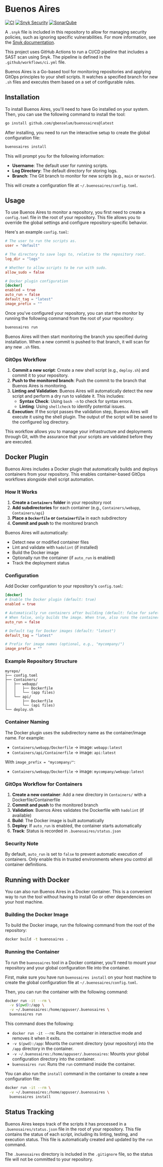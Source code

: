 # Buenos Aires

[![CI](https://github.com/gbenselum/buenosaires/actions/workflows/ci.yml/badge.svg)](https://github.com/gbenselum/buenosaires/actions/workflows/ci.yml)
[![Snyk Security](https://snyk.io/test/github/gbenselum/buenosaires/badge.svg)](https://snyk.io/test/github/gbenselum/buenosaires)
[![SonarQube](https://sonarcloud.io/api/project_badges/measure?project=your-project-key&metric=alert_status)](https://sonarcloud.io/summary/new_code?id=your-project-key)

A `.snyk` file is included in this repository to allow for managing security policies, such as ignoring specific vulnerabilities. For more information, see the [Snyk documentation](https://docs.snyk.io/features/snyk-cli/policies/the-.snyk-file).

This project uses GitHub Actions to run a CI/CD pipeline that includes a SAST scan using Snyk. The pipeline is defined in the `.github/workflows/ci.yml` file.

Buenos Aires is a Go-based tool for monitoring repositories and applying GitOps principles to your shell scripts. It watches a specified branch for new `.sh` files and executes them based on a set of configurable rules.

## Installation

To install Buenos Aires, you'll need to have Go installed on your system. Then, you can use the following command to install the tool:

```bash
go install github.com/gbenselum/buenosaires@latest
```

After installing, you need to run the interactive setup to create the global configuration file:

```bash
buenosaires install
```

This will prompt you for the following information:
- **Username**: The default user for running scripts.
- **Log Directory**: The default directory for storing logs.
- **Branch**: The Git branch to monitor for new scripts (e.g., `main` or `master`).

This will create a configuration file at `~/.buenosaires/config.toml`.

## Usage

To use Buenos Aires to monitor a repository, you first need to create a `config.toml` file in the root of your repository. This file allows you to override the global settings and configure repository-specific behavior.

Here's an example `config.toml`:

```toml
# The user to run the scripts as.
user = "default"

# The directory to save logs to, relative to the repository root.
log_dir = "logs"

# Whether to allow scripts to be run with sudo.
allow_sudo = false

# Docker plugin configuration
[docker]
enabled = true
auto_run = false
default_tag = "latest"
image_prefix = ""
```

Once you've configured your repository, you can start the monitor by running the following command from the root of your repository:

```bash
buenosaires run
```

Buenos Aires will then start monitoring the branch you specified during installation. When a new commit is pushed to that branch, it will scan for any new `.sh` files.

### GitOps Workflow

1.  **Commit a new script**: Create a new shell script (e.g., `deploy.sh`) and commit it to your repository.
2.  **Push to the monitored branch**: Push the commit to the branch that Buenos Aires is monitoring.
3.  **Linting and Validation**: Buenos Aires will automatically detect the new script and perform a dry run to validate it. This includes:
    -   **Syntax Check**: Using `bash -n` to check for syntax errors.
    -   **Linting**: Using `shellcheck` to identify potential issues.
4.  **Execution**: If the script passes the validation step, Buenos Aires will execute it using the shell plugin. The output of the script will be saved to the configured log directory.

This workflow allows you to manage your infrastructure and deployments through Git, with the assurance that your scripts are validated before they are executed.

## Docker Plugin

Buenos Aires includes a Docker plugin that automatically builds and deploys containers from your repository. This enables container-based GitOps workflows alongside shell script automation.

### How It Works

1. **Create a `Containers` folder** in your repository root
2. **Add subdirectories** for each container (e.g., `Containers/webapp`, `Containers/api`)
3. **Place a `Dockerfile` or `Containerfile`** in each subdirectory
4. **Commit and push** to the monitored branch

Buenos Aires will automatically:
- Detect new or modified container files
- Lint and validate with `hadolint` (if installed)
- Build the Docker image
- Optionally run the container (if `auto_run` is enabled)
- Track the deployment status

### Configuration

Add Docker configuration to your repository's `config.toml`:

```toml
[docker]
# Enable the Docker plugin (default: true)
enabled = true

# Automatically run containers after building (default: false for safety)
# When false, only builds the image. When true, also runs the container.
auto_run = false

# Default tag for Docker images (default: "latest")
default_tag = "latest"

# Prefix for image names (optional, e.g., "mycompany/")
image_prefix = ""
```

### Example Repository Structure

```
myrepo/
├── config.toml
├── Containers/
│   ├── webapp/
│   │   ├── Dockerfile
│   │   └── (app files)
│   └── api/
│       ├── Dockerfile
│       └── (api files)
└── deploy.sh
```

### Container Naming

The Docker plugin uses the subdirectory name as the container/image name. For example:
- `Containers/webapp/Dockerfile` → image: `webapp:latest`
- `Containers/api/Containerfile` → image: `api:latest`

With `image_prefix = "mycompany/"`:
- `Containers/webapp/Dockerfile` → image: `mycompany/webapp:latest`

### GitOps Workflow for Containers

1. **Create a new container**: Add a new directory in `Containers/` with a Dockerfile/Containerfile
2. **Commit and push** to the monitored branch
3. **Validation**: Buenos Aires validates the Dockerfile with `hadolint` (if available)
4. **Build**: The Docker image is built automatically
5. **Deploy**: If `auto_run` is enabled, the container starts automatically
6. **Track**: Status is recorded in `.buenosaires/status.json`

### Security Note

By default, `auto_run` is set to `false` to prevent automatic execution of containers. Only enable this in trusted environments where you control all container definitions.

## Running with Docker

You can also run Buenos Aires in a Docker container. This is a convenient way to run the tool without having to install Go or other dependencies on your host machine.

### Building the Docker Image

To build the Docker image, run the following command from the root of the repository:

```bash
docker build -t buenosaires .
```

### Running the Container

To run the `buenosaires` tool in a Docker container, you'll need to mount your repository and your global configuration file into the container.

First, make sure you have run `buenosaires install` on your host machine to create the global configuration file at `~/.buenosaires/config.toml`.

Then, you can run the container with the following command:

```bash
docker run -it --rm \
  -v $(pwd):/app \
  -v ~/.buenosaires:/home/appuser/.buenosaires \
  buenosaires run
```

This command does the following:
-   `docker run -it --rm`: Runs the container in interactive mode and removes it when it exits.
-   `-v $(pwd):/app`: Mounts the current directory (your repository) into the `/app` directory in the container.
-   `-v ~/.buenosaires:/home/appuser/.buenosaires`: Mounts your global configuration directory into the container.
-   `buenosaires run`: Runs the `run` command inside the container.

You can also run the `install` command in the container to create a new configuration file:

```bash
docker run -it --rm \
  -v ~/.buenosaires:/home/appuser/.buenosaires \
  buenosaires install
```

## Status Tracking

Buenos Aires keeps track of the scripts it has processed in a `.buenosaires/status.json` file in the root of your repository. This file contains the status of each script, including its linting, testing, and execution status. This file is automatically created and updated by the `run` command.

The `.buenosaires` directory is included in the `.gitignore` file, so the status file will not be committed to your repository.

